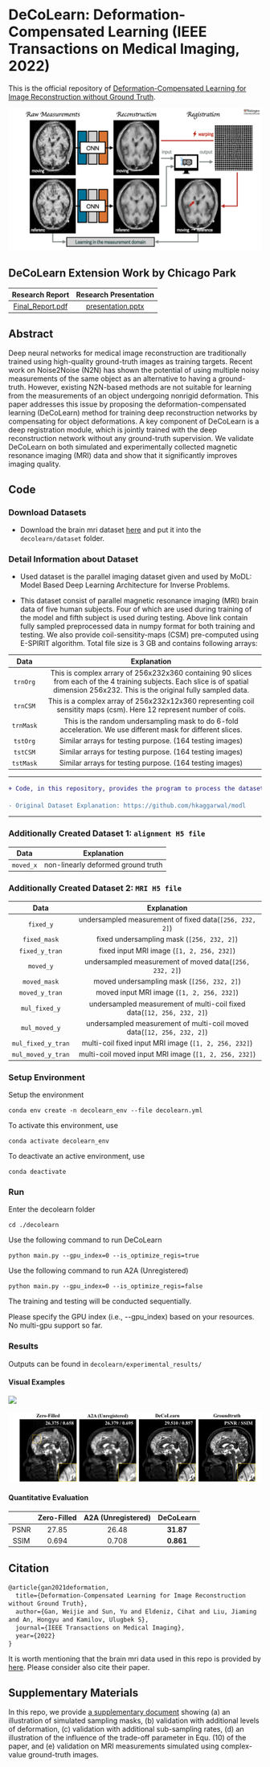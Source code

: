 # DeCoLearn: Deformation-Compensated Learning (IEEE Transactions on Medical Imaging, 2022)

This is the official repository of [Deformation-Compensated Learning for Image Reconstruction without Ground Truth](https://ieeexplore.ieee.org/document/9743932).

![](./file/cover_img.gif)

## DeCoLearn Extension Work by Chicago Park

| Research Report | Research Presentation |
|:-----------:|:------------------:|
|    [Final_Report.pdf](https://github.com/ChicagoPark/DeCoLearn/files/10252730/Final_Report.pdf)    |       [presentation.pptx](https://github.com/ChicagoPark/DeCoLearn/files/10252731/presentation.pptx)        |





## Abstract
Deep neural networks for medical image reconstruction are traditionally trained using high-quality ground-truth images as training targets. Recent work on Noise2Noise (N2N) has shown the potential of using multiple noisy measurements of the same object as an alternative to having a ground-truth. However, existing N2N-based methods are not suitable for learning from the measurements of an object undergoing nonrigid deformation. This paper addresses this issue by proposing the deformation-compensated learning (DeCoLearn) method for training deep reconstruction networks by compensating for object deformations. A key component of DeCoLearn is a deep registration module, which is jointly trained with the deep reconstruction network without any ground-truth supervision. We validate DeCoLearn on both simulated and experimentally collected magnetic resonance imaging (MRI) data and show that it significantly improves imaging quality.

## Code

### Download Datasets

- Download the brain mri dataset [here](https://drive.google.com/file/d/1qp-l9kJbRfQU1W5wCjOQZi7I3T6jwA37/view) and put it into the `decolearn/dataset` folder.

### Detail Information about Dataset

- Used dataset is the parallel imaging dataset given and used by MoDL: Model Based Deep Learning Architecture for Inverse Problems.

- This dataset consist of parallel magnetic resonance imaging (MRI) brain data of five human subjects. Four of which are used during training of the model and fifth subject is used during testing. Above link contain fully sampled preprocessed data in numpy format for both training and testing. We also provide coil-sensitity-maps (CSM) pre-computed using E-SPIRIT algorithm. Total file size is 3 GB and contains following arrays:

Data  	      |      Explanation
:---------------: | :-------------:
`trnOrg`  | This is complex arrary of 256x232x360 containing 90 slices from each of the 4 training subjects. Each slice is of spatial dimension 256x232. This is the original fully sampled data.
`trnCSM`  | This is a complex array of 256x232x12x360 representing coil sensitity maps (csm). Here 12 represent number of coils.
`trnMask`  | This is the random undersampling mask to do 6-fold acceleration. We use different mask for different slices.
`tstOrg`  | Similar arrays for testing purpose. (164 testing images)
`tstCSM`  | Similar arrays for testing purpose. (164 testing images)
`tstMask`  | Similar arrays for testing purpose. (164 testing images)

----
```diff
+ Code, in this repository, provides the program to process the dataset.hdf5 to generate datasets for single-coil and multi-coil datasets. In addition, non-linearly deformed datasets are also created.

- Original Dataset Explanation: https://github.com/hkaggarwal/modl
```
----

### Additionally Created Dataset 1: `alignment H5 file`
Data  	      |      Explanation
:---------------: | :-------------:
`moved_x`  | non-linearly deformed ground truth

### Additionally Created Dataset 2: `MRI H5 file`
Data  	      |      Explanation
:---------------: | :-------------:
`fixed_y`  | undersampled measurement of fixed data(`[256, 232, 2]`)
`fixed_mask`  | fixed undersampling mask (`[256, 232, 2]`)
`fixed_y_tran`  | fixed input MRI image (`[1, 2, 256, 232]`)
`moved_y`  | undersampled measurement of moved data(`[256, 232, 2]`)
`moved_mask`  | moved undersampling mask (`[256, 232, 2]`)
`moved_y_tran`  | moved input MRI image (`[1, 2, 256, 232]`)
`mul_fixed_y`  | undersampled measurement of multi-coil fixed data(`[12, 256, 232, 2]`)
`mul_moved_y`  | undersampled measurement of multi-coil moved data(`[12, 256, 232, 2]`)
`mul_fixed_y_tran`  | multi-coil fixed input MRI image (`[1, 2, 256, 232]`)
`mul_moved_y_tran`  | multi-coil moved input MRI image (`[1, 2, 256, 232]`)



### Setup Environment
Setup the environment
```
conda env create -n decolearn_env --file decolearn.yml
```
To activate this environment, use
```
conda activate decolearn_env
```
To deactivate an active environment, use
```
conda deactivate
```

### Run
Enter the decolearn folder
```
cd ./decolearn
```

Use the following command to run DeCoLearn
```
python main.py --gpu_index=0 --is_optimize_regis=true
```


Use the following command to run A2A (Unregistered)
```
python main.py --gpu_index=0 --is_optimize_regis=false
```

The training and testing will be conducted sequentially.

Please specify the GPU index (i.e., --gpu_index) based on your resources. No multi-gpu support so far.

### Results
Outputs can be found in `decolearn/experimental_results/`

#### Visual Examples
![](./file/results.gif)

![](./file/results.png)

#### Quantitative Evaluation

|      | Zero-Filled | A2A (Unregistered) | DeCoLearn |
|:----:|:-----------:|:------------------:|:---------:|
| PSNR |    27.85    |       26.48        | **31.87** |
| SSIM |    0.694    |       0.708        | **0.861** |

## Citation

```
@article{gan2021deformation,
  title={Deformation-Compensated Learning for Image Reconstruction without Ground Truth},
  author={Gan, Weijie and Sun, Yu and Eldeniz, Cihat and Liu, Jiaming and An, Hongyu and Kamilov, Ulugbek S},
  journal={IEEE Transactions on Medical Imaging},
  year={2022}
}
```

It is worth mentioning that the brain mri data used in this repo is provided by [here](https://github.com/hkaggarwal/modl). Please consider also cite their paper.

## Supplementary Materials

In this repo, we provide [a supplementary document](./file/supplemental_documents.pdf) showing (a) an illustration of simulated sampling masks, (b) validation with additional levels of deformation, (c) validation with additional sub-sampling rates, (d) an illustration of the influence of the trade-off parameter in Equ. (10) of the paper, and (e) validation on MRI measurements simulated using complex-value ground-truth images.

